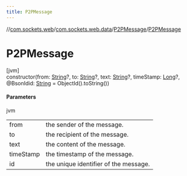 ```yaml
---
title: P2PMessage
---
```

//[com.sockets.web](../../../index.html)/[com.sockets.web.data](../index.html)/[P2PMessage](index.html)/[P2PMessage](-p2-p-message.html)



# P2PMessage



[jvm]\
constructor(from: [String](https://kotlinlang.org/api/latest/jvm/stdlib/kotlin/-string/index.html)?, to: [String](https://kotlinlang.org/api/latest/jvm/stdlib/kotlin/-string/index.html)?, text: [String](https://kotlinlang.org/api/latest/jvm/stdlib/kotlin/-string/index.html)?, timeStamp: [Long](https://kotlinlang.org/api/latest/jvm/stdlib/kotlin/-long/index.html)?, @BsonIdid: [String](https://kotlinlang.org/api/latest/jvm/stdlib/kotlin/-string/index.html) = ObjectId().toString())



#### Parameters


jvm

| | |
|---|---|
| from | the sender of the message. |
| to | the recipient of the message. |
| text | the content of the message. |
| timeStamp | the timestamp of the message. |
| id | the unique identifier of the message. |




